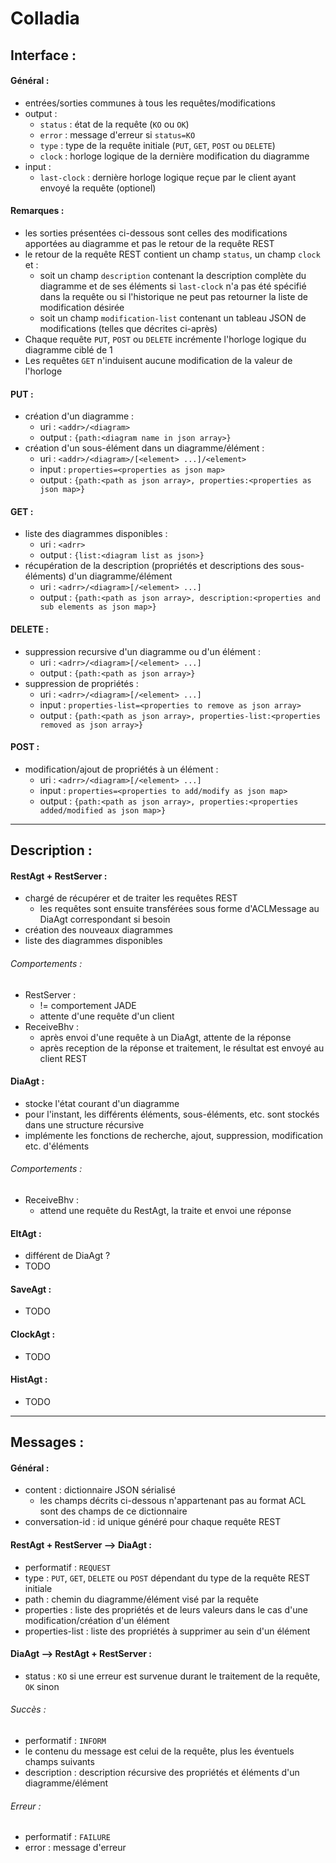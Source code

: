 # Colladia

## Interface :

#### Général :
- entrées/sorties communes à tous les requêtes/modifications
- output :
    - `status` : état de la requête (`KO` ou `OK`)
    - `error` : message d'erreur si `status=KO`
    - `type` : type de la requête initiale (`PUT`, `GET`, `POST` ou `DELETE`)
    - `clock` : horloge logique de la dernière modification du diagramme
- input :
    - `last-clock` : dernière horloge logique reçue par le client ayant envoyé la requête (optionel)

#### Remarques :
- les sorties présentées ci-dessous sont celles des modifications apportées au diagramme et pas le retour de la requête REST
- le retour de la requête REST contient un champ `status`, un champ `clock` et :
    - soit un champ `description` contenant la description complète du diagramme et de ses éléments si `last-clock` n'a pas été spécifié dans la requête ou si l'historique ne peut pas retourner la liste de modification désirée
    - soit un champ `modification-list` contenant un tableau JSON de modifications (telles que décrites ci-après)
- Chaque requête `PUT`, `POST` ou `DELETE` incrémente l'horloge logique du diagramme ciblé de 1
- Les requêtes `GET` n'induisent aucune modification de la valeur de l'horloge

#### PUT :
- création d'un diagramme :
    - uri : `<addr>/<diagram>`
    - output : `{path:<diagram name in json array>}`
- création d'un sous-élément dans un diagramme/élément :
    - uri : `<addr>/<diagram>/[<element> ...]/<element>`
    - input : `properties=<properties as json map>`
    - output : `{path:<path as json array>, properties:<properties as json map>}`
    
#### GET :
- liste des diagrammes disponibles :
    - uri : `<adrr>`
    - output : `{list:<diagram list as json>}`
- récupération de la description (propriétés et descriptions des sous-éléments) d'un diagramme/élément
    - uri : `<adrr>/<diagram>[/<element> ...]`
    - output : `{path:<path as json array>, description:<properties and sub elements as json map>}`
    
#### DELETE :
- suppression recursive d'un diagramme ou d'un élément :
    - uri : `<adrr>/<diagram>[/<element> ...]`
    - output : `{path:<path as json array>}`
- suppression de propriétés :
    - uri : `<adrr>/<diagram>[/<element> ...]`
    - input : `properties-list=<properties to remove as json array>`
    - output : `{path:<path as json array>, properties-list:<properties removed as json array>}`
    
#### POST :
- modification/ajout de propriétés à un élément :
    - uri : `<adrr>/<diagram>[/<element> ...]`
    - input : `properties=<properties to add/modify as json map>`
    - output : `{path:<path as json array>, properties:<properties added/modified as json map>}`

---

## Description :
#### RestAgt + RestServer :
- chargé de récupérer et de traiter les requêtes REST
    - les requêtes sont ensuite transférées sous forme d'ACLMessage au DiaAgt correspondant si besoin
- création des nouveaux diagrammes
- liste des diagrammes disponibles

###### Comportements :
- RestServer :
    - != comportement JADE
    - attente d'une requête d'un client
- ReceiveBhv :
    - après envoi d'une requête à un DiaAgt, attente de la réponse
    - après reception de la réponse et traitement, le résultat est envoyé au client REST

#### DiaAgt :
- stocke l'état courant d'un diagramme
- pour l'instant, les différents éléments, sous-éléments, etc. sont stockés dans une structure récursive
- implémente les fonctions de recherche, ajout, suppression, modification etc. d'éléments

###### Comportements :
- ReceiveBhv :
    - attend une requête du RestAgt, la traite et envoi une réponse

#### EltAgt :
- différent de DiaAgt ?
- TODO

#### SaveAgt :
- TODO

#### ClockAgt :
- TODO

#### HistAgt :
- TODO

---

## Messages :
#### Général :
- content : dictionnaire JSON sérialisé
    - les champs décrits ci-dessous n'appartenant pas au format ACL sont des champs de ce dictionnaire
- conversation-id : id unique généré pour chaque requête REST

#### RestAgt + RestServer --> DiaAgt :
- performatif : `REQUEST`
- type : `PUT`, `GET`, `DELETE` ou `POST` dépendant du type de la requête REST initiale
- path : chemin du diagramme/élément visé par la requête
- properties : liste des propriétés et de leurs valeurs dans le cas d'une modification/création d'un élément
- properties-list : liste des propriétés à supprimer au sein d'un élément

#### DiaAgt --> RestAgt + RestServer :
- status : `KO` si une erreur est survenue durant le traitement de la requête, `OK` sinon

###### Succès :
- performatif : `INFORM`
- le contenu du message est celui de la requête, plus les éventuels champs suivants
- description : description récursive des propriétés et éléments d'un diagramme/élément

###### Erreur :
- performatif : `FAILURE`
- error : message d'erreur
